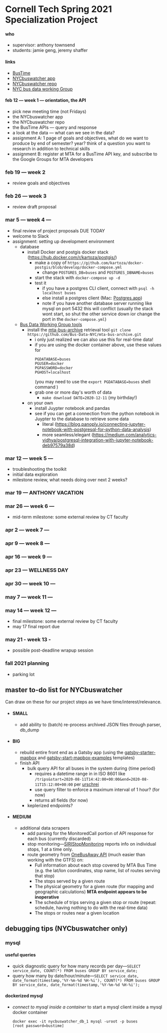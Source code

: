# Cornell Tech Spring 2021 Specialization Project

#### who
- supervisor: anthony townsend
- students: jamie geng, jeremy shaffer

#### links
- [BusTime](https://bustime.mta.info/wiki/Developers/SIRIIntro)
- [NYCbuswatcher app](http://nyc.buswatcher.org)
- [NYCbuswatcher repo](https://github.com/anthonymobile/nycbuswatcher)
- [NYC bus data working Group](https://github.com/Bus-Data-NY)

#### feb 12 — week 1 — orientation, the API
- pick new meeting time (not Fridays)
- the NYCbuswatcher app
- the NYCbuswatcher repo
- the BusTime APIs — query and response
- a look at the data — what can we see in the data?
- assignment A: 1 page of goals and objectives, what do we want to produce by end of semester? year? think of a question you want to research in addition to technical skills
- assignment B: register at MTA for a BusTime API key, and subscribe to the Google Groups for MTA developers
 
### feb 19 — week 2
- review goals and objectives

### feb 26 — week 3
- review draft proposal

### mar 5 — week 4 — 

- final review of project proposals DUE TODAY
- welcome to Slack
- assignment: setting up development environment
    - database 
        - install Docker and postgis docker stack (https://hub.docker.com/r/kartoza/postgis/)
            - make a copy of `https://github.com/kartoza/docker-postgis/blob/develop/docker-compose.yml`
                - change `POSTGRES_DB=buses` and `POSTGRES_DBNAME=buses`
            - start the stack with `docker-compose up -d `
            - test it
                - if you have a postgres CLI client, connect with `psql -h localhost buses`
                - else install a postgres client (Mac: [Postgres.app](https://postgresapp.com/))
                - note if you have another database server running like mysql on port 5432 this will conflict (usually the stack wont start, so shut the other service down ior change the port in the `docker-compose.yml`)
    - [Bus Data Working Group tools](https://github.com/Bus-Data-NYC)
        - install the [mta-bus-archive](https://github.com/Bus-Data-NYC/mta-bus-archive) retrieval tool
        ```git clone https://github.com/Bus-Data-NYC/mta-bus-archive.git```
            - i only just realized we can also use this for real-time data!
            - if you are using the docker container above, use these values for  
                ```
                PGDATABASE=buses
                PGUSER=docker
                PGPASSWORD=docker
                PGHOST=localhost
                ```
                (you may need to use the `export PGDATABASE=buses` shell command )
            - grab one or more day's worth of data
                - `make download DATE=2020-12-11` (my birthday!)
        - on your own
            - install Juypter notebook and pandas
            - see if you can get a connection from the python notebook in Juypter to the database to retrieve some data
                - literal (https://blog.panoply.io/connecting-jupyter-notebook-with-postgresql-for-python-data-analysis)
                - more seamless/elegant (https://medium.com/analytics-vidhya/postgresql-integration-with-jupyter-notebook-deb97579a38d)
            


### mar 12 — week 5 — 
- troubleshooting the toolkit
- initial data exploration
- milestone review, what needs doing over next 2 weeks?

### mar 19 — ANTHONY VACATION

### mar 26 — week 6 — 
- mid-term milestone: some external review by CT faculty

### apr 2 — week 7 — 
### apr 9 — week 8 — 
### apr 16 — week 9 — 
### apr 23 — WELLNESS DAY 
### apr 30 — week 10 — 
### may 7 — week 11 — 
### may 14 — week 12 — 
- final milestone: some external review by CT faculty
- may 17 final report due
### may 21 - week 13 -
- possible post-deadline wrapup session

### fall 2021 planning
- parking lot


## master to-do list for NYCbuswatcher 
Can draw on these for our project steps as we have time/interest/relevance.

- #### SMALL
    - add ability to (batch) re-process archived JSON files through parser, db_dump

- #### BIG
    - rebuild entire front end as a Gatsby app (using the [gatsby-starter-mapbox](https://github.com/anthonymobile/gatsby-starter-mapbox) and [gatsby-start-mapbox-examples](https://github.com/astridx/gatsby-starter-mapbox-examples) templates)
    - finish API
        - bulk query API for all buses in the system during {time period}
            - requires a datetime range in in ISO 8601 like `/trips&start=2020-08-11T14:42:00+00:00&end=2020-08-11T15:12:00+00:00` per [urschrei](https://twitter.com/urschrei/status/1309473665789165569)
            - use query filter to enforce a maximum interval of 1 hour? (for now)
            - returns all fields (for now)
        - keplerized endpoints?

- #### MEDIUM
    - additional data scrapers
        - add parsing for the MonitoredCall portion of API response for each bus (currently discarded)
        - stop monitoring—[SIRIStopMonitoring](http://bustime.mta.info/wiki/Developers/SIRIStopMonitoring) reports info on individual stops, 1 at a time only.
        - route geometry from [OneBusAway API](http://bustime.mta.info/wiki/Developers/OneBusAwayRESTfulAPI) (much easier than working with the GTFS) on:
            - Full information about each stop covered by MTA Bus Time (e.g. the lat/lon coordinates, stop name, list of routes serving that stop)
            - The stops served by a given route
            - The physical geometry for a given route (for mapping and geographic calculations) **MTA endpoint appears to be inoperative**
            - The schedule of trips serving a given stop or route (repeat: schedule, having nothing to do with the real-time data)
            - The stops or routes near a given location


## debugging tips (NYCbuswatcher only)

### mysql

#### useful queries
- quick diagnostic query for how many records per day—`SELECT service_date, COUNT(*) FROM buses GROUP BY service_date;`
- query how many by date/hour/minute—`SELECT service_date, date_format(timestamp,'%Y-%m-%d %H-%i'), COUNT(*) FROM buses GROUP BY service_date, date_format(timestamp,'%Y-%m-%d %H-%i');`

#### dockerized mysql

- *connect to mysql inside a container* to start a mysql client inside a mysql docker container
    ```
    docker exec -it nycbuswatcher_db_1 mysql -uroot -p buses
    [root password=bustime]
    ```

